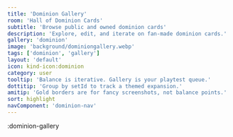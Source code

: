 ```yaml
---
title: 'Dominion Gallery'
room: 'Hall of Dominion Cards'
subtitle: 'Browse public and owned dominion cards'
description: 'Explore, edit, and iterate on fan-made dominion cards.'
gallery: 'dominion'
image: 'background/dominiongallery.webp'
tags: ['dominion', 'gallery']
layout: 'default'
icon: kind-icon:dominion
category: user
tooltip: 'Balance is iterative. Gallery is your playtest queue.'
dottitip: 'Group by setId to track a themed expansion.'
amitip: 'Gold borders are for fancy screenshots, not balance points.'
sort: highlight
navComponent: 'dominion-nav'
---
```


:dominion-gallery

